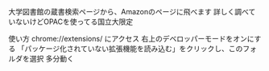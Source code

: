 大学図書館の蔵書検索ページから、Amazonのページに飛べます
詳しく調べていないけどOPACを使ってる国立大限定

使い方
chrome://extensions/
にアクセス
右上のデベロッパーモードをオンにする
「パッケージ化されていない拡張機能を読み込む」をクリックし、このフォルダを選択
多分動く